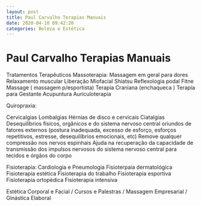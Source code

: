 ```yaml
---
layout: post
title: Paul Carvalho Terapias Manuais 
date: 2020-04-10 09:42:20 
categories: Beleza e Estética
---
```


# Paul Carvalho Terapias Manuais 

Tratamentos Terapêuticos Massoterapia:
Massagem em geral  para dores 
Relaxamento muscular 
Liberação Miofacial
Shiatsu
Reflexologia podal 
Fitne Massage ( massagem p/esportista) 
Terapia Craniana (enchaqueca ) 
Terapia para Gestante 
Acupuntura 
Auriculoterapia 

Quiropraxia:

Cervicalgias
Lombalgias
Hérnias de disco e cervicais
Ciatalgias
Desequilíbrios físicos, orgânicos e do sistema nervoso central oriundos de fatores externos (postura inadequada, excesso de esforço, esforços repetitivos, estresse, desequilíbrios emocionais, etc)
Remove qualquer compressão nos nervos espinhais
Ajuda na recuperação da capacidade de transmissão dos impulsos nervosos do sistema nervoso central para tecidos e órgãos do corpo

 Fisioterapia: 
Cardiologia e Pneumologia
Fisioterpaia dermatológica 
Fisioterapia estética 
Fisioterapia do trabalho 
Fisioterapia esportiva 
Fisioterapia ortopédica 
Fisioterapia intensiva 

Estética Corporal e Facial  / Cursos e Palestras / Massagem Empresarial / Ginástica Elaboral 


